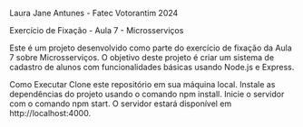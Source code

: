 Laura Jane Antunes - Fatec Votorantim 2024

Exercício de Fixação - Aula 7 - Microsserviços

Este é um projeto desenvolvido como parte do exercício de fixação da Aula 7 sobre Microsserviços. 
O objetivo deste projeto é criar um sistema de cadastro de alunos com funcionalidades básicas usando Node.js e Express.

Como Executar
Clone este repositório em sua máquina local.
Instale as dependências do projeto usando o comando npm install.
Inicie o servidor com o comando npm start.
O servidor estará disponível em http://localhost:4000.
